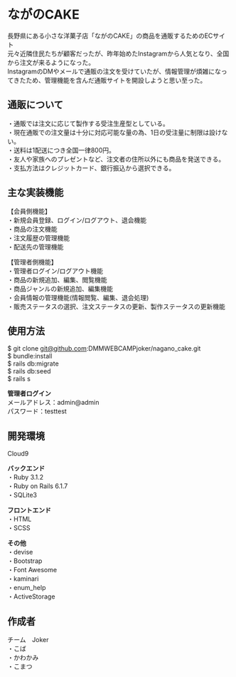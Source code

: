 # ながのCAKE

長野県にある小さな洋菓子店「ながのCAKE」の商品を通販するためのECサイト<br>
元々近隣住民たちが顧客だったが、昨年始めたInstagramから人気となり、全国から注文が来るようになった。<br>
InstagramのDMやメールで通販の注文を受けていたが、情報管理が煩雑になってきたため、管理機能を含んだ通販サイトを開設しようと思い至った。

## 通販について

・通販では注文に応じて製作する受注生産型としている。<br>
・現在通販での注文量は十分に対応可能な量の為、1日の受注量に制限は設けない。<br>
・送料は1配送につき全国一律800円。<br>
・友人や家族へのプレゼントなど、注文者の住所以外にも商品を発送できる。<br>
・支払方法はクレジットカード、銀行振込から選択できる。<br>

## 主な実装機能
【会員側機能】<br>
・新規会員登録、ログイン/ログアウト、退会機能<br>
・商品の注文機能<br>
・注文履歴の管理機能<br>
・配送先の管理機能<br>

【管理者側機能】<br>
・管理者ログイン/ログアウト機能<br>
・商品の新規追加、編集、閲覧機能<br>
・商品ジャンルの新規追加、編集機能<br>
・会員情報の管理機能(情報閲覧、編集、退会処理)<br>
・販売ステータスの選択、注文ステータスの更新、製作ステータスの更新機能<br>

## 使用方法<br>
$ git clone git@github.com:DMMWEBCAMPjoker/nagano_cake.git<br>
$ bundle:install<br>
$ rails db:migrate<br>
$ rails db:seed<br>
$ rails s<br>

**管理者ログイン**<br>
メールアドレス：admin@admin<br>
パスワード：testtest<br>

## 開発環境<br>
Cloud9<br>

**バックエンド**<br>
・Ruby 3.1.2<br>
・Ruby on Rails 6.1.7<br>
・SQLite3<br>

**フロントエンド**<br>
・HTML<br>
・SCSS<br>

**その他**<br>
・devise<br>
・Bootstrap<br>
・Font Awesome<br>
・kaminari<br>
・enum_help<br>
・ActiveStorage<br>

## 作成者<br>

チーム　Joker <br>
・こば<br>
・かわかみ<br>
・こまつ<br>
